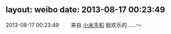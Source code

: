 layout: weibo
date: 2013-08-17 00:23:49
---
<meta name="referrer" content="no-referrer" />

2013-08-17 00:23:49  &nbsp;&nbsp;&nbsp;&nbsp;&nbsp;&nbsp; 来自 <a href="http://app.weibo.com/t/feed/22zMnn" rel="nofollow">小米手机</a>
挺欢乐的……～ ​​​
